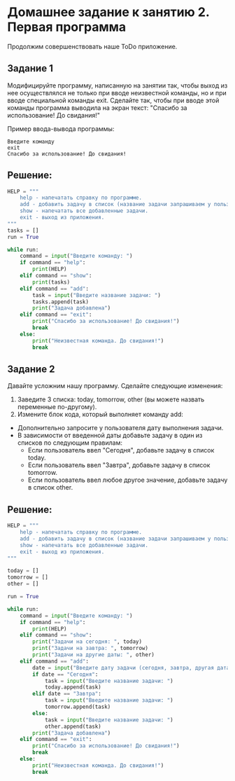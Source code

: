 # Домашнее задание к занятию 2. Первая программа
Продолжим совершенствовать наше ToDo приложение.

## Задание 1
Модифицируйте программу, написанную на занятии так, чтобы выход из нее осуществлялся не только при вводе неизвестной команды, но и при вводе специальной команды exit. Сделайте так, чтобы при вводе этой команды программа выводила на экран текст: "Спасибо за использование! До свидания!"

Пример ввода-вывода программы:

```
Введите команду
exit
Спасибо за использование! До свидания!
```
## Решение:
```python
HELP = """
    help - напечатать справку по программе.
    add - добавить задачу в список (название задачи запрашиваем у пользователя).
    show - напечатать все добавленные задачи.
    exit - выход из приложения.
"""
tasks = []
run = True

while run:
    command = input("Введите команду: ")
    if command == "help":
        print(HELP)
    elif command == "show":
        print(tasks)
    elif command == "add":
        task = input("Введите название задачи: ")
        tasks.append(task)
        print("Задача добавлена")
    elif command == "exit":
        print("Спасибо за использование! До свидания!")
        break
    else:
        print("Неизвестная команда. До свидания!")
        break
```
## Задание 2
Давайте усложним нашу программу. Сделайте следующие изменения:

1. Заведите 3 списка: today, tomorrow, other (вы можете назвать переменные по-другому).
2. Измените блок кода, который выполняет команду add:
- Дополнительно запросите у пользователя дату выполнения задачи.
- В зависимости от введенной даты добавьте задачу в один из списков по следующим правилам:
  - Если пользователь ввел "Сегодня", добавьте задачу в список today.
  - Если пользователь ввел "Завтра", добавьте задачу в список tomorrow.
  - Если пользователь ввел любое другое значение, добавьте задачу в список other.

## Решение:
```python
HELP = """
    help - напечатать справку по программе.
    add - добавить задачу в список (название задачи запрашиваем у пользователя).
    show - напечатать все добавленные задачи.
    exit - выход из приложения.
"""

today = []
tomorrow = []
other = []

run = True

while run:
    command = input("Введите команду: ")
    if command == "help":
        print(HELP)
    elif command == "show":
        print("Задачи на сегодня: ", today)
        print("Задачи на завтра: ", tomorrow)
        print("Задачи на другие даты: ", other)
    elif command == "add":
        date = input("Введите дату задачи (сегодня, завтра, другая дата):")
        if date == "Сегодня":
            task = input("Введите название задачи: ")
            today.append(task)
        elif date == "Завтра":
            task = input("Введите название задачи: ")
            tomorrow.append(task)
        else:
            task = input("Введите название задачи: ")
            other.append(task)
        print("Задача добавлена")
    elif command == "exit":
        print("Спасибо за использование! До свидания!")
        break
    else:
        print("Неизвестная команда. До свидания!")
        break

```